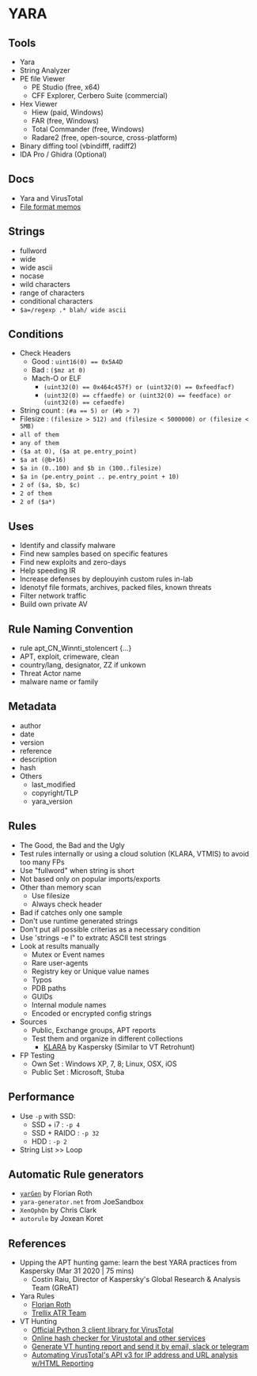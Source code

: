 # YARA

## Tools
- Yara
- String Analyzer
- PE file Viewer
    - PE Studio (free, x64)
    - CFF Explorer, Cerbero Suite (commercial)
- Hex Viewer
    - Hiew (paid, Windows)
    - FAR (free, Windows)
    - Total Commander (free, Windows)
    - Radare2 (free, open-source, cross-platform)
- Binary diffing tool (vbindifff, radiff2)
- IDA Pro / Ghidra (Optional)

## Docs
- Yara and VirusTotal
- [File format memos](https://github.com/corkami/pics)

## Strings
- fullword
- wide
- wide ascii
- nocase
- wild characters
- range of characters
- conditional characters
- `$a=/regexp .* blah/ wide ascii`

## Conditions
- Check Headers
    - Good : `uint16(0) == 0x5A4D`
    - Bad : `($mz at 0)`
    - Mach-O or ELF
        - `(uint32(0) == 0x464c457f) or (uint32(0) == 0xfeedfacf)`
        - `(uint32(0) == cffaedfe) or (uint32(0) == feedface) or (uint32(0) == cefaedfe)`
- String count : `(#a == 5) or (#b > 7)`
- Filesize : `(filesize > 512) and (filesize < 5000000) or (filesize < 5MB)`
- `all of them`
- `any of them`
- `($a at 0), ($a at pe.entry_point)`
- `$a at (@b+16)`
- `$a in (0..100) and $b in (100..filesize)`
- `$a in (pe.entry_point .. pe.entry_point + 10)`
- `2 of ($a, $b, $c)`
- `2 of them`
- `2 of ($a*)`

## Uses
- Identify and classify malware
- Find new samples based on specific features
- Find new exploits and zero-days
- Help speeding IR
- Increase defenses by deplouyinh custom rules in-lab
- Idenotyf file formats, archives, packed files, known threats
- Filter network traffic
- Build own private AV

## Rule Naming Convention
- rule apt_CN_Winnti_stolencert {...}
- APT, exploit, crimeware, clean
- country/lang, designator, ZZ if unkown
- Threat Actor name
- malware name or family

## Metadata
- author
- date
- version
- reference
- description
- hash
- Others
    - last_modified
    - copyright/TLP
    - yara_version

## Rules
- The Good, the Bad and the Ugly
- Test rules internally or using a cloud solution (KLARA, VTMIS) to avoid too many FPs
- Use "fullword" when string is short
- Not based only on popular imports/exports
- Other than memory scan
    - Use filesize
    - Always check header
- Bad if catches only one sample
- Don't use runtime generated strings
- Don't put all possible criterias as a necessary condition
- Use 'strings -e l" to extratc ASCII test strings
- Look at results manually
    - Mutex or Event names
    - Rare user-agents
    - Registry key or Unique value names
    - Typos
    - PDB paths
    - GUIDs
    - Internal module names
    - Encoded or encrypted config strings
- Sources
    - Public, Exchange groups, APT reports
    - Test them and organize in different collections
        - [KLARA](https://github.com/KasperskyLab/klara) by Kaspersky (Similar to VT Retrohunt)
- FP Testing
    - Own Set : Windows XP, 7, 8; Linux, OSX, iOS
    - Public Set : Microsoft, Stuba

## Performance
- Use `-p` with SSD:
    - SSD + i7 : `-p 4`
    - SSD + RAIDO : `-p 32`
    - HDD : `-p 2`
- String List >> Loop

## Automatic Rule generators
- [`yarGen`](https://github.com/Neo23x0/yarGen) by Florian Roth
- `yara-generator.net` from JoeSandbox
- `XenOphOn` by Chris Clark
- `autorule` by Joxean Koret

## References
- Upping the APT hunting game: learn the best YARA practices from Kaspersky (Mar 31 2020 | 75 mins)
    - Costin Raiu, Director of Kaspersky's Global Research & Analysis Team (GReAT)
- Yara Rules
    - [Florian Roth](https://github.com/Neo23x0/signature-base/tree/master/yara)
    - [Trellix ATR Team](https://github.com/advanced-threat-research/Yara-Rules)
- VT Hunting
    - [Official Python 3 client library for VirusTotal](https://github.com/VirusTotal/vt-py)
    - [Online hash checker for Virustotal and other services](https://github.com/Neo23x0/munin)
    - [Generate VT hunting report and send it by email, slack or telegram](https://github.com/fr0gger/vthunting)
    - [Automating VirusTotal's API v3 for IP address and URL analysis w/HTML Reporting](https://github.com/b-fullam/Automating-VirusTotal-APIv3-for-IPs-and-URLs)

